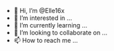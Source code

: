 - 👋 Hi, I’m @Elle16x
- 👀 I’m interested in ...
- 🌱 I’m currently learning ...
- 💞️ I’m looking to collaborate on ...
- 📫 How to reach me ...

<!---
Elle16x/Elle16x is a ✨ special ✨ repository because its `README.md` (this file) appears on your GitHub profile.
You can click the Preview link to take a look at your changes.
--->
